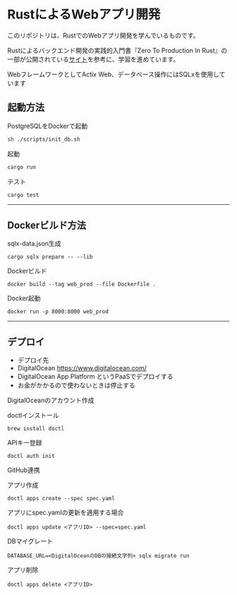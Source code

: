 # RustによるWebアプリ開発

このリポジトリは、RustでのWebアプリ開発を学んでいるものです。

Rustによるバックエンド開発の実践的入門書『Zero To Production In Rust』の一部が公開されている[サイト](https://www.lpalmieri.com/)を参考に、学習を進めています。

WebフレームワークとしてActix Web、データベース操作にはSQLxを使用しています


## 起動方法

PostgreSQLをDockerで起動
```sh
sh ./scripts/init_db.sh
```

起動
```sh
cargo run
```

テスト
```sh
cargo test
```

---

## Dockerビルド方法

sqlx-data.json生成
```
cargo sqlx prepare -- --lib
```


Dockerビルド
```
docker build --tag web_prod --file Dockerfile .
```

Docker起動
```
docker run -p 8000:8000 web_prod
```

---

## デプロイ

- デプロイ先
 - DigitalOcean https://www.digitalocean.com/
 - DigitalOcean App Platform というPaaSでデプロイする
 - お金がかかるので使わないときは停止する

DigitalOceanのアカウント作成

doctlインストール
```
brew install doctl
```

APIキー登録
```
doctl auth init
```

GitHub連携

アプリ作成
```
doctl apps create --spec spec.yaml
```

アプリにspec.yamlの更新を適用する場合
```
doctl apps update <アプリID> --spec=spec.yaml
```

DBマイグレート
```
DATABASE_URL=<DigitalOceanのDBの接続文字列> sqlx migrate run
```

アプリ削除
```
doctl apps delete <アプリID>
```
